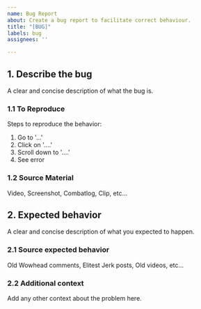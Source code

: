 ```yaml
---
name: Bug Report
about: Create a bug report to facilitate correct behaviour.
title: "[BUG]"
labels: bug
assignees: ''

---
```


## 1. Describe the bug
A clear and concise description of what the bug is.

### 1.1 To Reproduce
Steps to reproduce the behavior:
1. Go to '...'
2. Click on '....'
3. Scroll down to '....'
4. See error

### 1.2 Source Material
Video, Screenshot, Combatlog, Clip, etc...

## 2. Expected behavior
A clear and concise description of what you expected to happen.

### 2.1 Source expected behavior
Old Wowhead comments, Elitest Jerk posts, Old videos, etc...

### 2.2 Additional context
Add any other context about the problem here.
